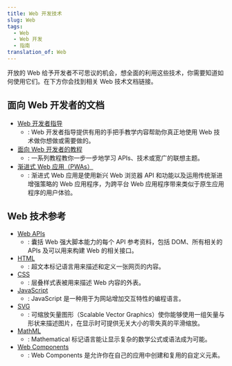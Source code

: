 ```yaml
---
title: Web 开发技术
slug: Web
tags:
  - Web
  - Web 开发
  - 指南
translation_of: Web
---
```

开放的 Web 给予开发者不可思议的机会，想全面的利用这些技术，你需要知道如何使用它们。在下方你会找到相关 Web 技术文档链接。

## 面向 Web 开发者的文档

- [Web 开发者指导](/zh-CN/docs/Web/Guide)
  - : Web 开发者指导提供有用的手把手教学内容帮助你真正地使用 Web 技术做你想做或需要做的。
- [面向 Web 开发者的教程](/zh-CN/docs/Web/Tutorials)
  - : 一系列教程教你一步一步地学习 APIs、技术或宽广的联想主题。
- [渐进式 Web 应用（PWAs）](/zh-CN/docs/Web/Progressive_web_apps)
  - : 渐进式 Web 应用是使用新兴 Web 浏览器 API 和功能以及运用传统渐进增强策略的 Web 应用程序，为跨平台 Web 应用程序带来类似于原生应用程序的用户体验。

## Web 技术参考

- [Web APIs](/zh-CN/docs/Web/API)
  - : 囊括 Web 强大脚本能力的每个 API 参考资料，包括 DOM、所有相关的 APIs 及可以用来构建 Web 的相关接口。
- [HTML](/zh-CN/docs/Web/HTML)
  - : 超文本标记语言用来描述和定义一张网页的内容。
- [CSS](/zh-CN/docs/Web/CSS)
  - : 层叠样式表被用来描述 Web 内容的外表。
- [JavaScript](/zh-CN/docs/Web/JavaScript)
  - : JavaScript 是一种用于为网站增加交互特性的编程语言。
- [SVG](/zh-CN/docs/Web/SVG)
  - : 可缩放矢量图形（Scalable Vector Graphics）使你能够使用一组矢量与形状来描述图片，在显示时可提供无关大小的零失真的平滑缩放。
- [MathML](/zh-CN/docs/Web/MathML)
  - : Mathematical 标记语言能让显示复杂的数学公式或语法成为可能。
- [Web Components](/zh-CN/docs/Web/Web_Components)
  - : Web Components 是允许你在自己的应用中创建和复用的自定义元素。
